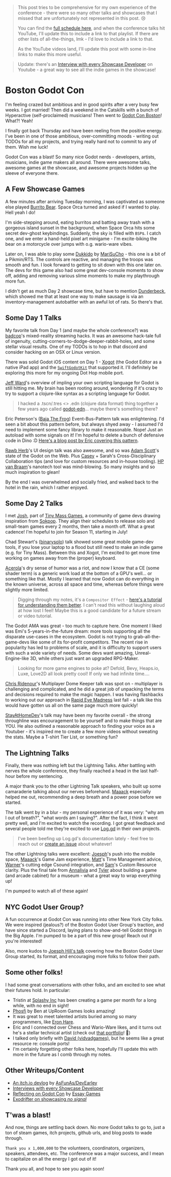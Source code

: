 > This post tries to be comprehensive for my own experience of the conference -
> there were so many other talks and showcases that I missed that are unfortunately
> not represented in this post. :cry:
>
> You can find the [full schedule
> here](https://conference.godotengine.org/2025/schedule/), and when the
> conference talks hit YouTube, I'll update this to include a link to that
> playlist.
> If there are other lists of all-the-things, lmk - I'd love to
> include a link to that.
>
> As the YouTube videos land, I'll update this post with some in-line
> links to make this more useful.

> Update: there's an [Interview with every Showcase
> Developer](https://www.youtube.com/watch?v=9NJn7dTTZnw) on Youtube - a great
> way to see all the indie games in the showcase!

# Boston Godot Con

I'm feeling crazed but ambitious and in good spirits after a very busy few
weeks. I got married! Then did a weekend in the Catskills with a bunch of
Hyperactive (self-proclaimed) musicians! Then went to [Godot Con
Boston](https://conference.godotengine.org/2025/)! What?! Yeah!

I finally got back Thursday and have been reeling from the positive energy. I've
been in one of those ambitious, over-committing moods - writing out TODOs for
all my projects, and trying really hard not to commit to any of them. Wish me
luck!

Godot Con was a blast! So many nice Godot nerds - developers, artists,
musicians, indie game makers all around. There were awesome talks, awesome games
at the showcase, and awesome projects hidden up the sleeve of everyone there.

## A Few Showcase Games

A few minutes after arriving Tuesday morning, I was captivated as someone else
played [Burrito Bear](https://store.steampowered.com/app/1941420/Burrito_Bear/).
Space Orca turned and asked if I wanted to play. Hell yeah I do!

I'm side-stepping around, eating burritos and batting away trash with a gorgeous
island sunset in the background, when Space Orca hits some secret dev-ghost
keybindings. Suddenly, the sky is filled with `BSP`s. I catch one, and we
enter a hand-held pixel art minigame - I'm excite-biking the bear on a
motorcycle over jumps with o.g. wario-ware vibes.

Later on, I was able to play some [Dukkido](https://store.steampowered.com/app/3186280/Dukkido/) by
[MariSuCho](https://store.steampowered.com/developer/MariSuCho) - this one is
a bit of a Pikmin/RTS. The controls are reactive, and managing the troops was
smooth and fun. I look forward to getting to sit down with this one later on.
The devs for this game also had some great dev-console moments to show off,
adding and removing various slime moments to make my playthrough more fun.

I didn't get as much Day 2 showcase time, but have to mention
[Dunderbeck](https://store.steampowered.com/app/2477750/Dunderbeck/), which
showed me that at least one way to make sausage is via an inventory-management
autobattler with an awful lot of rats. So there's that.

## Some Day 1 Talks

My favorite talk from Day 1 (and maybe the whole conference?) was
[badcop](https://www.twitch.tv/badcop_)'s mixed-reality streaming hacks. It was
an awesome hack-tale full of ingenuity,
cutting-corners-to-dodge-deeper-rabbit-holes, and some stellar visual results.
One of my TODOs is to hop in that discord and consider hacking on an OSX or
Linux version.

There was solid Godot iOS content on Day 1 - [Xogot](https://xogot.com/) (the
Godot Editor as a native iPad app) and the
[`SwiftGodotKit`](https://github.com/migueldeicaza/SwiftGodotKit) that supported
it. I'll definitely be exploring this more for my ongoing Dot Hop mobile port.

[Jeff Ward](https://www.fuzzybinary.com/index.html)'s overview of impling your
own scripting language for Godot is still hitting me. My brain has been rooting
around, wondering if it's crazy to try to support a clojure-like syntax as a
scripting language for Godot.

> I hacked a .tscn/.tres <> .edn (clojure data format) thing together a few years
> ago called [godot-edn](https://github.com/russmatney/godot-edn)... maybe
> there's something there?

Eric Peterson's ([Baja The Frog](https://linktr.ee/BajaTheFrog)) Event-Bus-Pattern talk was enlightening. I'd
seen a bit about this pattern before, but always shyed away - I assumed I'd need
to implement some fancy library to make it reasonable. Nope! Just an autoload
with some signals on it! I'm hopeful to delete a bunch of defensive code in Dino
:D [Here's a blog post by Eric covering
this pattern](https://dev.to/bajathefrog/riding-the-event-bus-in-godot-ped).

[Rawb Herb](https://rawbherb.art/)'s UI design talk was also awesome, and so was
[Adam Scott](https://adamscott.studio/)'s state of the Godot on the Web. Plus
[Casey](https://bsky.app/profile/naud.bsky.social) + Sarah's Cross-Disciplinary Collaboration tips (and love for
custom resources and in-house tooling). [HP van Braam](https://blog.tmm.cx/)'s
nanotech tool was mind-blowing. So many insights and so much inspiration to
glean!

By the end I was overwhelmed and socially fried, and walked back to the hotel in
the rain, which I rather enjoyed.

## Some Day 2 Talks

I met [Josh](https://joshuagalecki.itch.io/), part of [Tiny Mass
Games](https://tinymassgames.itch.io/), a community of game devs drawing
inspiration from [Sokpop](https://www.sokpop.co/). They align their schedules to
release solo and small-team games every 2 months, then take a month off. What a
great cadence! I'm hopeful to join for Season 11, starting in July!

Chad Stewart's ([binarysolo](https://www.binarysolo.com/)) talk showed some
great mobile game-dev tools, if you lose your laptop to a flood but still need
to make an indie game (e.g. for Tiny Mass). Between this and Xogot, I'm excited to get more time
working on games away from the (proper) keyboard.

[Acerola](https://www.youtube.com/@acerola_t)'s dry sense of humor was a riot,
and now I know that a CE (some shader term) is a generic work load at the
bottom of a GPU's well... or something like that. Mostly I learned that now
Godot can do everything in the known universe, across all space and time,
whereas before things were slightly more limited.

> Digging through my notes, it's a `Compositor Effect` - [here's a tutorial for
> understanding them
> better](https://docs.godotengine.org/en/stable/tutorials/rendering/compositor.html).
> I can't read this without laughing aloud at how lost I feel!
> Maybe this is a good candidate for a future stream or video tutorial.

The Godot AMA was great - too much to capture here. One moment I liked was Emi's
5-years-in-the-future dream: more tools supporting all the disparate use-cases
in the ecosystem. Godot is not trying to grab-all-the-game-devs like some of
its for-profit competitors. The recent rise in popularity has led to problems
of scale, and it is difficulty to support users with such a wide variety of
needs. Some devs want amazing, Unreal-Engine-like 3D, while others just want an
upgraded RPG-Maker.

> Looking for more game engines to poke at? Defold, Bevy, Heaps.io, Luxe, Love2D all
> look pretty cool! If only we had infinite time....

[Chris Ridenour](https://www.linkedin.com/in/cridenour/)'s Multiplayer Dome
Keeper talk was spot on - multiplayer is challenging and complicated, and he did
a great job of unpacking the terms and decisions required to make the magic
happen. I was having flashbacks to working out our approach in [Rapid Eye
Madness](https://store.steampowered.com/app/3248030/Rapid_Eye_Madness/) last
fall - a talk like this would have gotten us all on the same page much more
quickly!

[StayAtHomeDev](https://www.youtube.com/@stayathomedev)'s talk may have been my
favorite overall - the strong throughline was encouragement to be yourself and
to make things that are YOU. He also outlined a reasonable approach to finding
your voice as a Youtuber - it's inspired me to create a few more videos without
sweating the stats. Maybe a T-shirt Tier List, or something fun?

## The Lightning Talks

Finally, there was nothing left but the Lightning Talks. After battling with
nerves the whole conference, they finally reached a head in the last half-hour
before my sentencing.

A major thank you to the other Lightning Talk speakers, who built up some
camaraderie talking about our nerves beforehand.
[Maaack](https://maaack.itch.io/) especially helped me out, recommending a deep
breath and a power pose before we started.

The talk went by in a blur - my personal experience of it was very: "why am I
out of breath?", "what words am I saying?". After the fact, I think it went
pretty well, and I'm excited to watch the recording. I got great feedback and
several people told me they're excited to use
[Log.gd](https://russmatney.github.io/log.gd/#/) in their own projects.

> I've been beefing up Log.gd's documentation lately - feel free to reach out or
> [create an issue](https://github.com/russmatney/log.gd) about whatever!

The other Lightning talks were excellent: [Joesph](https://github.com/JosephHill)'s push into the mobile space,
[Maaack](https://maaack.itch.io/)'s Game Jam experience,
[Matt](https://pondersoft.itch.io/)'s Time Management advice,
[Warner](https://github.com/nonameentername)'s cutting edge Csound integration,
and [Sam](https://szunami.com/)'s Custom Resource clarity. Plus the final tale
from [Annalivia](https://annalivia.xyz/) and [Tyler](https://ambiguous.name/)
about building a game (and arcade cabinet) for a museum - what a great way to
wrap everything up!

I'm pumped to watch all of these again!

## NYC Godot User Group?

A fun occurrence at Godot Con was running into other New York City folks. We
were inspired (jealous?) of the Boston Godot User Group's traction,
and have since started a Discord, laying plans to show-and-tell Godot
things in the Big Apple. I'm pumped to be a part of this new group! Reach out if
you're interested!

Also, more kudos to [Joesph Hill's
talk](https://www.youtube.com/watch?v=hVNQp8ux1iA) covering how the Boston Godot
User Group started, its format, and encouraging more folks to follow their path.

## Some other folks!

I had some great conversations with other folks, and am excited to see what
their futures hold. In particular:

- Tristin at [Splashy Inc](https://splashy-inc.itch.io/) has been creating
  a game per month for a long while, with no end in sight!
- [Phosfi](https://store.steampowered.com/app/2625450/Phosfi/) by Ben at UpRoom
  Games looks amazing!
- It was great to meet talented artists buried among so many programmers, like
  [Eron Hare](https://eronhare.com/).
- Eric and I connected over Chess and Wario-Ware likes, and it turns out
  he's a stellar technical artist (check out [that
  portfolio](https://www.youtube.com/watch?v=c3ACqBg-yAs)! :eyes:)
- I talked only briefly with [David
  (vidvadgames)](https://linktr.ee/vidvadgames), but he seems like a great
  resource re: console ports!
- I'm certainly forgetting other folks here, hopefully I'll update this with
  more in the future as I comb through my notes.

## Other Writeups/Content

- [An itch.io devlog](https://itch.io/blog/941196/godotcon-boston-2025) by [AsFunAs/DevEarley](https://asfunasfun.itch.io/)
- [Interviews with every Showcase Developer](https://www.youtube.com/watch?v=9NJn7dTTZnw)
- [Reflecting on Godot
  Con](https://www.essay-games.com/blog/reflecting-on-godotcon/) by [Essay Games](https://bsky.app/profile/essaygames.bsky.social)
- [Exodrifter on showcasing _no signal_](https://www.exodrifter.space/blog/20250516012109)

## T'was a blast!

And now, things are settling back down. No more Godot talks to go to, just a ton
of steam games, itch projects, github urls, and blog posts to wade through.

`Thank you x 1,000,000` to the volunteers, coordinators, organizers, speakers,
attendees, etc. The conference was a major success, and I mean to capitalize on
all the energy I got out of it!

Thank you all, and hope to see you again soon!

